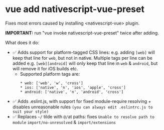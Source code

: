 # vue add nativescript-vue-preset
Fixes most errors caused by installing &lt;nativescript-vue> plugin. 

**IMPORTANT:** run \"vue invoke nativescript-vue-preset\" twice after adding. 

What does it do:
* ✅ Adds support for platform-tagged CSS lines: e.g. adding `[web]` will keep that line for `web`, but not in native. Multiple tags per line can be added e.g. `[web][android]` will only keep that line in `web` & `android`, but will remove it for iOS builds etc.
    * Supported platform tags are:
        ```
        * web: ['web', 'w', 'cross']
        * ios: ['native', 'n', 'ios', 'apple', 'cross']
        * android: ['native', 'n', 'android', 'cross']
        ```
* ✅ Adds .eslint.js, with support for fixed module-require resolving + disables unreasonable rules `(you can always edit .eslintrc.js to suit your style)`
* ✅ Replaces `~/` tilde with `@/`at paths: fixes `Unable to resolve path to module` `import/no-unresolved` &amp; `import/extensions`

